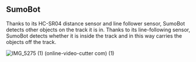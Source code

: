 ## SumoBot
Thanks to its HC-SR04 distance sensor and line follower sensor, SumoBot detects other objects on the track it is in. Thanks to its line-following sensor, SumoBot detects whether it is inside the track and in this way carries the objects off the track.

![IMG_5275 (1) (online-video-cutter com) (1)](https://user-images.githubusercontent.com/112697142/229445048-88b907fb-b3b3-4c8a-bd17-e74336771944.gif)
